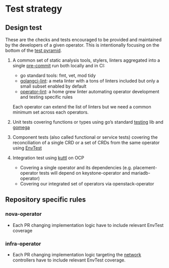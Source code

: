 # Test strategy

## Design test
These are the checks and tests encouraged to be provided and maintained by the
developers of a given operator. This is intentionally focusing on the
bottom of the
[test pyramid](https://martinfowler.com/articles/practical-test-pyramid.html).

1. A common set of static analysis tools, stylers, linters aggregated into a
single [pre-commit](https://pre-commit.com/) run both locally and in CI:
   * go standard tools: fmt, vet, mod tidy
   * [golangci-lint](https://golangci-lint.run/usage/linters/): a meta linter
   with a tons of linters included but only a small subset enabled by default
   * [operator-lint](https://github.com/gibizer/operator-lint): a home grew
   linter automating operator development and testing specific rules

   Each operator can extend the list of linters but we need a common minimum
   set across each operators.

2. Unit tests covering functions or types using go’s standard
   [testing](https://go.dev/doc/tutorial/add-a-test) lib and
   [gomega](https://onsi.github.io/gomega/)

3. Component tests (also called functional or service tests) covering the
   reconciliation of a single CRD or a set of CRDs from the same operator
   using [EnvTest](./envtest.md)

4. Integration test using [kuttl](./kuttl_tests.md) on OCP
   * Covering a single operator and its dependencies (e.g. placement-operator
   tests will depend on keystone-operator and mariadb-operator)
   * Covering our integrated set of operators via openstack-operator

## Repository specific rules

### nova-operator
* Each PR changing implementation logic have to include relevant EnvTest
coverage

### infra-operator
* Each PR changing implementation logic targeting the
[network](https://github.com/openstack-k8s-operators/infra-operator/tree/main/controllers/network)
controllers have to include relevant EnvTest coverage.
